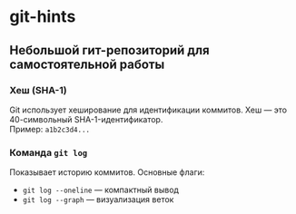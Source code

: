 # git-hints

## Небольшой гит-репозиторий для самостоятельной работы

### Хеш (SHA-1)  
Git использует хеширование для идентификации коммитов. Хеш — это 40-символьный SHA-1-идентификатор.  
Пример: `a1b2c3d4...`

### Команда `git log`  
Показывает историю коммитов. Основные флаги:  
- `git log --oneline` — компактный вывод  
- `git log --graph` — визуализация веток
